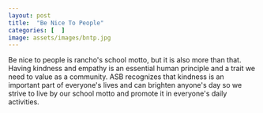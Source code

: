 ```yaml
---
layout: post
title:  "Be Nice To People"
categories: [  ]
image: assets/images/bntp.jpg
---
```


Be nice to people is rancho's school motto, but it is also more than that. Having kindness and empathy is an essential human principle and a trait we need to value as a community. ASB recognizes that kindness is an important part of everyone's lives and can brighten anyone's day so we strive to live by our school motto and promote it in everyone's daily activities.
